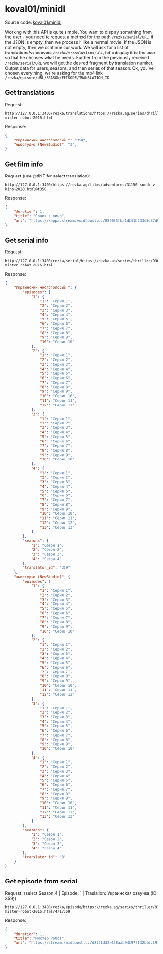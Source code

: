 # koval01/minidl
Source code: [koval01/minidl](https://github.com/koval01/minidl)

Working with this API is quite simple. You want to display something from the user - you need to request a method for the path `/rezka/serial/URL`, if the JSON is empty, then we process it like a normal movie. If the JSON is not empty, then we continue our work. We will ask for a list of translations/voiceovers `/rezka/translations/URL`, let's display it to the user so that he chooses what he needs. Further from the previously received `/rezka/serial/URL` we will get the desired fragment by translation number. Output data for users, seasons, and then series of that season. Ok, you've chosen everything, we're asking for the mp4 link `/rezka/episode/URL/SEASON/EPISODE/TRANSLATION_ID`

## Get translations
Request:
```
http://127.0.0.1:3400/rezka/translations/https://rezka.ag/series/thriller/9364-mister-robot-2015.html
```
Response:
```json
{
    "Украинский многоголосый ": "359",
    "ньюстудио (NewStudio)": "3",
}
```

## Get film info
Request (use @tINT for select translation):
```
http://127.0.0.1:3400/https://rezka.ag/films/adventures/33150-sonik-v-kino-2020.html@t358
```
Response:
```json
{
    "duration": 1,
    "title": "Соник в кино",
    "url": "https://kappa.stream.voidboost.cc/889055fba1d841b233d5c57d9ba7ef5e:2023010214:L1kyczIrazJFTzBSSEpSUkZTREw2YmR4blV2UUFSdW8zSTh0aFNNN2dBdnlIc1Vaa1psNEQzWHdOeVRBL0dDN0hBWmxOdnhwWjY1WUhBdXJlNVlCS0E9PQ==/1/0/6/0/2/6/lylx8.mp4"
}
```

## Get serial info
Request:
```
http://127.0.0.1:3400/rezka/serial/https://rezka.ag/series/thriller/9364-mister-robot-2015.html
```
Response:
```json
{
    "Украинский многоголосый ": {
        "episodes": {
            "1": {
                "1": "Серия 1",
                "2": "Серия 2",
                "3": "Серия 3",
                "4": "Серия 4",
                "5": "Серия 5",
                "6": "Серия 6",
                "7": "Серия 7",
                "8": "Серия 8",
                "9": "Серия 9",
                "10": "Серия 10"
            },
            "2": {
                "1": "Серия 1",
                "2": "Серия 2",
                "3": "Серия 3",
                "4": "Серия 4",
                "5": "Серия 5",
                "6": "Серия 6",
                "7": "Серия 7",
                "8": "Серия 8",
                "9": "Серия 9",
                "10": "Серия 10",
                "11": "Серия 11",
                "12": "Серия 12"
            },
            "3": {
                "1": "Серия 1",
                "2": "Серия 2",
                "3": "Серия 3",
                "4": "Серия 4",
                "5": "Серия 5",
                "6": "Серия 6",
                "7": "Серия 7",
                "8": "Серия 8",
                "9": "Серия 9",
                "10": "Серия 10"
            },
            "4": {
                "1": "Серия 1",
                "2": "Серия 2",
                "3": "Серия 3",
                "4": "Серия 4",
                "5": "Серия 5",
                "6": "Серия 6",
                "7": "Серия 7",
                "8": "Серия 8",
                "9": "Серия 9",
                "10": "Серия 10",
                "11": "Серия 11",
                "12": "Серия 12",
                "13": "Серия 13"
            }
        },
        "seasons": {
            "1": "Сезон 1",
            "2": "Сезон 2",
            "3": "Сезон 3",
            "4": "Сезон 4"
        },
        "translator_id": "359"
    },
    "ньюстудио (NewStudio)": {
        "episodes": {
            "1": {
                "1": "Серия 1",
                "2": "Серия 2",
                "3": "Серия 3",
                "4": "Серия 4",
                "5": "Серия 5",
                "6": "Серия 6",
                "7": "Серия 7",
                "8": "Серия 8",
                "9": "Серия 9",
                "10": "Серия 10"
            },
            "2": {
                "1": "Серия 1",
                "2": "Серия 2",
                "3": "Серия 3",
                "4": "Серия 4",
                "5": "Серия 5",
                "6": "Серия 6",
                "7": "Серия 7",
                "8": "Серия 8",
                "9": "Серия 9",
                "10": "Серия 10",
                "11": "Серия 11",
                "12": "Серия 12"
            },
            "3": {
                "1": "Серия 1",
                "2": "Серия 2",
                "3": "Серия 3",
                "4": "Серия 4",
                "5": "Серия 5",
                "6": "Серия 6",
                "7": "Серия 7",
                "8": "Серия 8",
                "9": "Серия 9",
                "10": "Серия 10"
            },
            "4": {
                "1": "Серия 1",
                "2": "Серия 2",
                "3": "Серия 3",
                "4": "Серия 4",
                "5": "Серия 5",
                "6": "Серия 6",
                "7": "Серия 7",
                "8": "Серия 8",
                "9": "Серия 9",
                "10": "Серия 10",
                "11": "Серия 11",
                "12": "Серия 12",
                "13": "Серия 13"
            }
        },
        "seasons": {
            "1": "Сезон 1",
            "2": "Сезон 2",
            "3": "Сезон 3",
            "4": "Сезон 4"
        },
        "translator_id": "3"
    }
}
```

## Get episode from serial
Request: (select Season:4 | Episode: 1 | Traslation: Украинская озвучка (ID: 359))
```
http://127.0.0.1:3400/rezka/episode/https://rezka.ag/series/thriller/9364-mister-robot-2015.html/4/1/359
```
Response:
```json
{
    "duration": 1,
    "title": "Мистер Робот",
    "url": "https://stream.voidboost.cc/d87f1d32e128aab94897f132b1dc191c:2023010214:L1kyczIrazJFTzBSSEpSUkZTREw2YmR4blV2UUFSdW8zSTh0aFNNN2dBdnlIc1Vaa1psNEQzWHdOeVRBL0dDN3ZMVmhGRitIWGIzN1BINFRvQVZFWFE9PQ==/4/4/6/5/1/5/hl9xr.mp4"
}
```